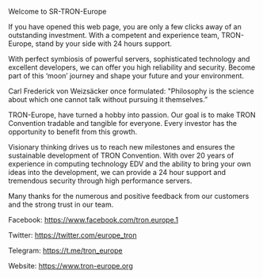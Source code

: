 Welcome to SR-TRON-Europe

If you have opened this web page, you are only a few clicks away of an outstanding investment. With a competent and experience team, TRON-Europe, stand by your side with 24 hours support. 

With perfect symbiosis of powerful servers, sophisticated technology and excellent developers, we can offer you high reliability and security. Become part of this ‘moon’ journey and shape your future and your environment.

Carl Frederick von Weizsäcker once formulated: 
"Philosophy is the science about which one cannot talk without pursuing it themselves.”

TRON-Europe, have turned a hobby into passion. Our goal is to make TRON Convention tradable and tangible for everyone. Every investor has the opportunity to benefit from this growth.

Visionary thinking drives us to reach new milestones and ensures the sustainable development of TRON Convention. With over 20 years of experience in computing technology EDV and the ability to bring your own ideas into the development, we can provide a 24 hour support and tremendous security through high performance servers.

Many thanks for the numerous and positive feedback from our customers and the strong trust in our team.

Facebook:
https://www.facebook.com/tron.europe.1

Twitter:
https://twitter.com/europe_tron

Telegram:
https://t.me/tron_europe

Website:
https://www.tron-europe.org
